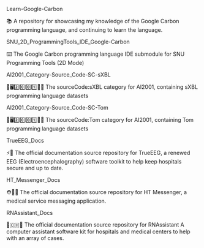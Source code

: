 
Learn-Google-Carbon

📚️ A repository for showcasing my knowledge of the Google Carbon programming language, and continuing to learn the language. 

SNU_2D_ProgrammingTools_IDE_Google-Carbon

⌨️ The Google Carbon programming language IDE submodule for SNU Programming Tools (2D Mode)

AI2001_Category-Source_Code-SC-sXBL

🧠️🖥️2️⃣️0️⃣️0️⃣️1️⃣️💾️📜️ The sourceCode:sXBL category for AI2001, containing sXBL programming language datasets 

AI2001_Category-Source_Code-SC-Tom

🧠️🖥️2️⃣️0️⃣️0️⃣️1️⃣️💾️📜️ The sourceCode:Tom category for AI2001, containing Tom programming language datasets 

TrueEEG_Docs

⚡️📖️ The official documentation source repository for TrueEEG, a renewed EEG (Electroencephalography) software toolkit to help keep hospitals secure and up to date. 

HT_Messenger_Docs

⛑️📲️📖️ The official documentation source repository for HT Messenger, a medical service messaging application.
 
RNAssistant_Docs

🏴󠁧󠁢󠁥󠁮󠁧󠁿️🇨🇭️📖️ The official documentation source repository for RNAssistant A computer assistant software kit for hospitals and medical centers to help with an array of cases. 


